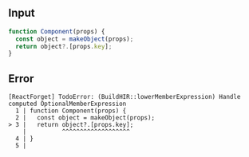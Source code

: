 
## Input

```javascript
function Component(props) {
  const object = makeObject(props);
  return object?.[props.key];
}

```


## Error

```
[ReactForget] TodoError: (BuildHIR::lowerMemberExpression) Handle computed OptionalMemberExpression
  1 | function Component(props) {
  2 |   const object = makeObject(props);
> 3 |   return object?.[props.key];
    |          ^^^^^^^^^^^^^^^^^^^
  4 | }
  5 |
```
          
      